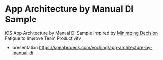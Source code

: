 # App Architecture by Manual DI Sample

iOS App Architecture by Manual DI Sample inspired by [Minimizing Decision Fatigue to Improve Team Productivity](https://www.slideshare.net/DerekLee/minimizing-decision-fatigue-to-improve-team-productivity)

- presentation
https://speakerdeck.com/yoching/app-architecture-by-manual-di
